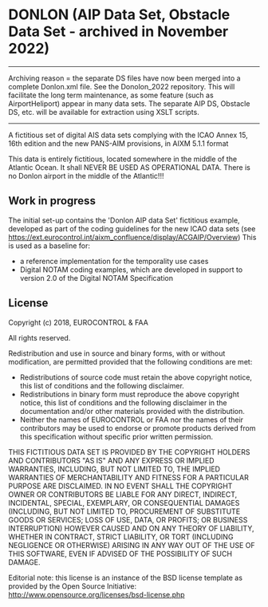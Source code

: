 # DONLON (AIP Data Set, Obstacle Data Set - archived in November 2022)
-------------

Archiving reason = the separate DS files have now been merged into a complete Donlon.xml file. See the Donolon_2022 repository. This will facilitate the long term maintenance, as some feature (such as AirportHeliport) appear in many data sets. The separate AIP DS, Obstacle DS, etc. will be available for extraction using XSLT scripts.

-------------




A fictitious set of digital AIS data sets complying with the ICAO Annex 15, 16th edition and the new PANS-AIM provisions, in AIXM 5.1.1 format

This data is entirely fictitious, located somewhere in the middle of the Atlantic Ocean. It shall NEVER BE USED AS OPERATIONAL DATA. There is no Donlon airport in the middle of the Atlantic!!!

Work in progress
-------------
The initial set-up contains the 'Donlon AIP data Set' fictitious example, developed as part of the coding guidelines for the new ICAO data sets (see https://ext.eurocontrol.int/aixm_confluence/display/ACGAIP/Overview)
This is used as a baseline for:
* a reference implementation for the temporality use cases
* Digital NOTAM coding examples, which are developed in support to version 2.0 of the Digital NOTAM Specification

License
-------
Copyright (c) 2018, EUROCONTROL & FAA

All rights reserved.

Redistribution and use in source and binary forms, with or without modification, are permitted provided that the following conditions are met:
* Redistributions of source code must retain the above copyright notice, this list of conditions and the following disclaimer.
* Redistributions in binary form must reproduce the above copyright notice, this list of conditions and the following disclaimer in the documentation and/or other materials provided with the distribution.
* Neither the names of EUROCONTROL or FAA nor the names of their contributors may be used to endorse or promote products derived from this specification without specific prior written permission.

THIS FICTITIOUS DATA SET IS PROVIDED BY THE COPYRIGHT HOLDERS AND CONTRIBUTORS "AS IS" AND ANY EXPRESS OR IMPLIED WARRANTIES, INCLUDING, BUT NOT LIMITED TO, THE IMPLIED WARRANTIES OF MERCHANTABILITY AND FITNESS FOR A PARTICULAR PURPOSE ARE DISCLAIMED. IN NO EVENT SHALL THE COPYRIGHT OWNER OR CONTRIBUTORS BE LIABLE FOR ANY DIRECT, INDIRECT, INCIDENTAL, SPECIAL, EXEMPLARY, OR CONSEQUENTIAL DAMAGES (INCLUDING, BUT NOT LIMITED TO, PROCUREMENT OF SUBSTITUTE GOODS OR SERVICES; LOSS OF USE, DATA, OR PROFITS; OR BUSINESS INTERRUPTION) HOWEVER CAUSED AND ON ANY THEORY OF LIABILITY, WHETHER IN CONTRACT, STRICT LIABILITY, OR TORT (INCLUDING NEGLIGENCE OR OTHERWISE) ARISING IN ANY WAY OUT OF THE USE OF THIS SOFTWARE, EVEN IF ADVISED OF THE POSSIBILITY OF SUCH DAMAGE.

Editorial note: this license is an instance of the BSD license template as provided by the Open Source Initiative: http://www.opensource.org/licenses/bsd-license.php

